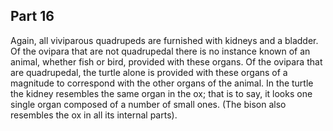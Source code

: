 ## Part 16

Again, all viviparous quadrupeds are furnished with kidneys and a bladder.
Of the ovipara that are not quadrupedal there is no instance known of an animal, whether fish or bird, provided with these organs.
Of the ovipara that are quadrupedal, the turtle alone is provided with these organs of a magnitude to correspond with the other organs of the animal.
In the turtle the kidney resembles the same organ in the ox; that is to say, it looks one single organ composed of a number of small ones.
(The bison also resembles the ox in all its internal parts).

